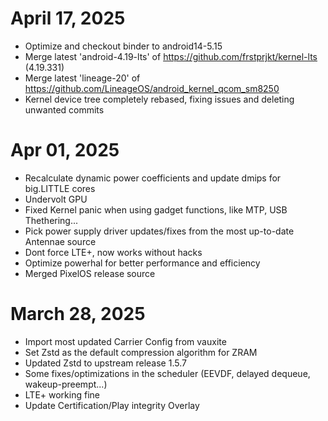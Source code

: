 # April 17, 2025
- Optimize and checkout binder to android14-5.15
- Merge latest 'android-4.19-lts' of https://github.com/frstprjkt/kernel-lts (4.19.331)
- Merge latest 'lineage-20' of https://github.com/LineageOS/android_kernel_qcom_sm8250
- Kernel device tree completely rebased, fixing issues and deleting unwanted commits

# Apr 01, 2025
- Recalculate dynamic power coefficients and update dmips for big.LITTLE cores
- Undervolt GPU
- Fixed Kernel panic when using gadget functions, like MTP, USB Thethering...
- Pick power supply driver updates/fixes from the most up-to-date Antennae source
- Dont force LTE+, now works without hacks
- Optimize powerhal for better performance and efficiency
- Merged PixelOS release source

# March 28, 2025
- Import most updated Carrier Config from vauxite
- Set Zstd as the default compression algorithm for ZRAM
- Updated Zstd to upstream release 1.5.7 
- Some fixes/optimizations in the scheduler (EEVDF, delayed dequeue, wakeup-preempt...)
- LTE+ working fine
- Update Certification/Play integrity Overlay

